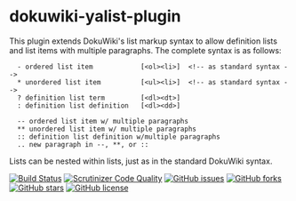 dokuwiki-yalist-plugin
======================

This plugin extends DokuWiki's list markup syntax to allow definition lists
and list items with multiple paragraphs. The complete syntax is as follows:

```
  - ordered list item            [<ol><li>]  <!-- as standard syntax -->
  * unordered list item          [<ul><li>]  <!-- as standard syntax -->
  ? definition list term         [<dl><dt>]
  : definition list definition   [<dl><dd>]

  -- ordered list item w/ multiple paragraphs
  ** unordered list item w/ multiple paragraphs
  :: definition list definition w/multiple paragraphs
  .. new paragraph in --, **, or ::
```

Lists can be nested within lists, just as in the standard DokuWiki syntax.


[![Build Status](https://travis-ci.com/mprins/dokuwiki-yalist-plugin.svg?branch=master)](https://travis-ci.com/mprins/dokuwiki-yalist-plugin)
[![Scrutinizer Code Quality](https://scrutinizer-ci.com/g/mprins/dokuwiki-yalist-plugin/badges/quality-score.png?b=master)](https://scrutinizer-ci.com/g/mprins/dokuwiki-yalist-plugin/?branch=master)
[![GitHub issues](https://img.shields.io/github/issues/mprins/dokuwiki-yalist-plugin.svg)](https://github.com/mprins/dokuwiki-yalist-plugin/issues)
[![GitHub forks](https://img.shields.io/github/forks/mprins/dokuwiki-yalist-plugin.svg)](https://github.com/mprins/dokuwiki-yalist-plugin/network)
[![GitHub stars](https://img.shields.io/github/stars/mprins/dokuwiki-yalist-plugin.svg)](https://github.com/mprins/dokuwiki-yalist-plugin/stargazers)
[![GitHub license](https://img.shields.io/badge/license-GPLv2-blue.svg)](https://raw.githubusercontent.com/mprins/dokuwiki-yalist-plugin/master/LICENSE)

